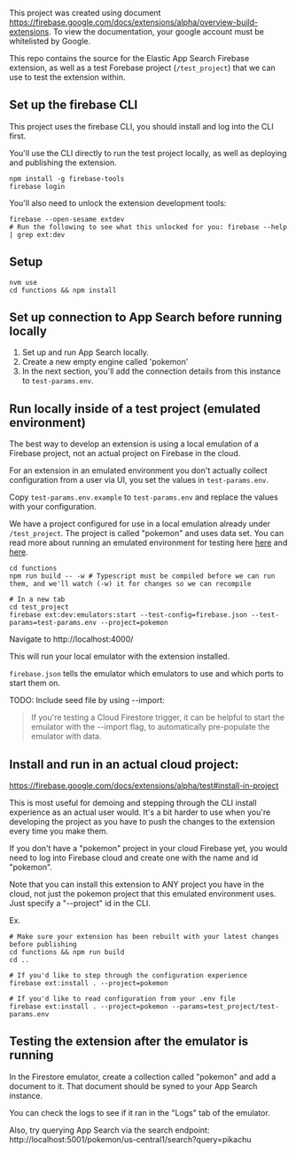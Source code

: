 This project was created using document https://firebase.google.com/docs/extensions/alpha/overview-build-extensions. To view the documentation, your google account must be whitelisted by Google.

This repo contains the source for the Elastic App Search Firebase extension, as well as a test Forebase project (`/test_project`) that we can use to test the extension within.

## Set up the firebase CLI

This project uses the firebase CLI, you should install and log into the CLI first.

You'll use the CLI directly to run the test project locally, as well as deploying and publishing the extension.

```
npm install -g firebase-tools
firebase login
```

You'll also need to unlock the extension development tools:

```
firebase --open-sesame extdev
# Run the following to see what this unlocked for you: firebase --help | grep ext:dev
```

## Setup

```shell
nvm use
cd functions && npm install
```

## Set up connection to App Search before running locally

1. Set up and run App Search locally.
2. Create a new empty engine called 'pokemon'
3. In the next section, you'll add the connection details from this instance to `test-params.env`.

## Run locally inside of a test project (emulated environment)

The best way to develop an extension is using a local emulation of a Firebase project, not an actual project on Firebase in the cloud.

For an extension in an emulated environment you don't actually collect configuration from a user via UI, you set the values in `test-params.env`.

Copy `test-params.env.example` to `test-params.env` and replace the values with your configuration.

We have a project configured for use in a local emulation already under `/test_project`. The project is called "pokemon" and uses data set. You can read more about running an emulated environment for testing here [here](https://firebase.google.com/docs/emulator-suite) and [here](https://firebase.google.com/docs/extensions/alpha/test#emulator).

```shell
cd functions
npm run build -- -w # Typescript must be compiled before we can run them, and we'll watch (-w) it for changes so we can recompile

# In a new tab
cd test_project
firebase ext:dev:emulators:start --test-config=firebase.json --test-params=test-params.env --project=pokemon
```

Navigate to http://localhost:4000/

This will run your local emulator with the extension installed.

`firebase.json` tells the emulator which emulators to use and which ports to start them on.

TODO: Include seed file by using --import:

> If you're testing a Cloud Firestore trigger, it can be helpful to start the emulator with the --import flag, to automatically pre-populate the emulator with data.

## Install and run in an actual cloud project:

https://firebase.google.com/docs/extensions/alpha/test#install-in-project

This is most useful for demoing and stepping through the CLI install experience as an actual user would. It's a bit harder to use when you're developing the project as you have to push the changes to the extension every time you make them.

If you don't have a "pokemon" project in your cloud Firebase yet, you would need to log into Firebase cloud and create one with the name and id "pokemon".

Note that you can install this extension to ANY project you have in the cloud, not just the pokemon project that this emulated environment uses. Just specify a "--project" id in the CLI.

Ex.

```
# Make sure your extension has been rebuilt with your latest changes before publishing
cd functions && npm run build
cd ..

# If you'd like to step through the configuration experience
firebase ext:install . --project=pokemon

# If you'd like to read configuration from your .env file
firebase ext:install . --project=pokemon --params=test_project/test-params.env
```

## Testing the extension after the emulator is running

In the Firestore emulator, create a collection called "pokemon" and add a document to it. That document should be syned to your App Search instance.

You can check the logs to see if it ran in the "Logs" tab of the emulator.

Also, try querying App Search via the search endpoint: http://localhost:5001/pokemon/us-central1/search?query=pikachu
